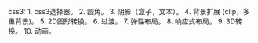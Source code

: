 css3:
    1. css3选择器。
    2. 圆角。
    3. 阴影（盒子，文本）。
    4. 背景扩展 (clip，多重背景)。
    5. 2D图形转换。
    6. 过渡。
    7. 弹性布局。
    8. 响应式布局。
    9. 3D转换。
    10. 动画。